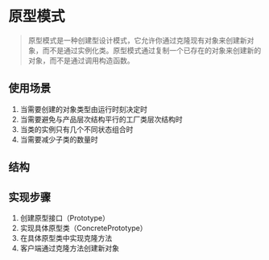# 原型模式
> 原型模式是一种创建型设计模式，它允许你通过克隆现有对象来创建新对象，而不是通过实例化类。原型模式通过复制一个已存在的对象来创建新的对象，而不是通过调用构造函数。

## 使用场景
1. 当需要创建的对象类型由运行时刻决定时
2. 当需要避免与产品层次结构平行的工厂类层次结构时
3. 当类的实例只有几个不同状态组合时
4. 当需要减少子类的数量时

## 结构


## 实现步骤
1. 创建原型接口（Prototype）
2. 实现具体原型类（ConcretePrototype）
3. 在具体原型类中实现克隆方法
4. 客户端通过克隆方法创建新对象